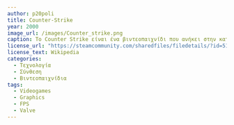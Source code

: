 ```yaml
---
author: p20poli
title: Counter-Strike
year: 2000
image_url: /images/Counter_strike.png
caption: Το Counter Strike είναι ένα βιντεοπαιχνίδι που ανήκει στην κατηγορία των fps(first person shooter) όπου βγήκε το 2000 από την εταιρία Valve.
license_url: "https://steamcommunity.com/sharedfiles/filedetails/?id=514217084" 
license_text: Wikipedia
categories:
  - Τεχνολογία
  - Σύνθεση
  - Βιντεοπαιχνίδια
tags:
  - Videogames
  - Graphics
  - FPS
  - Valve
---
```

